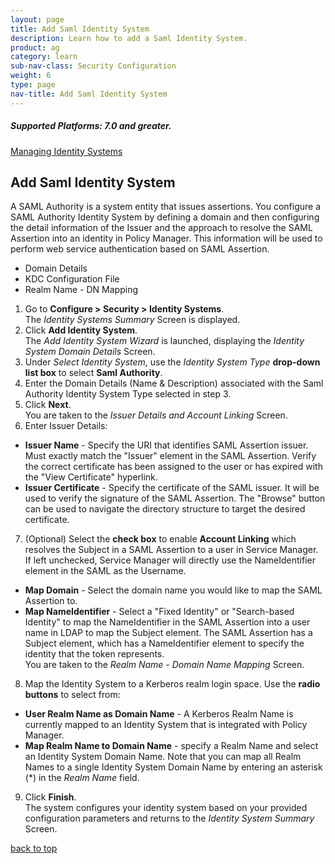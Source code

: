```yaml
---
layout: page
title: Add Saml Identity System
description: Learn how to add a Saml Identity System.
product: ag
category: learn
sub-nav-class: Security Configuration
weight:	6
type: page
nav-title: Add Saml Identity System
---
```

<h5 class="stamp">Supported Platforms: 7.0 and greater.</h5>

<a href="../managing_identity_systems.html" class="button secondary">Managing Identity Systems</a>
## Add Saml Identity System
A SAML Authority is a system entity that issues assertions. You configure a SAML Authority Identity System by defining a domain and then configuring the detail information of the Issuer and the approach to resolve the SAML Assertion into an identity in Policy Manager. This information will be used to perform web service authentication based on SAML Assertion.  

* Domain Details
* KDC Configuration File
* Realm Name - DN Mapping

1. Go to **Configure > Security > Identity Systems**.  
The *Identity Systems Summary* Screen is displayed.
2. Click **Add Identity System**.  
The *Add Identity System Wizard* is launched, displaying the *Identity System Domain Details* Screen.
3. Under *Select Identity System*, use the *Identity System Type* **drop-down list box** to select **Saml Authority**. 
4. Enter the Domain Details (Name & Description) associated with the Saml Authority Identity System Type selected in step 3.  
5. Click **Next**.  
You are taken to the *Issuer Details and Account Linking* Screen.
6. Enter Issuer Details:
  * **Issuer Name** - Specify the URI that identifies SAML Assertion issuer. Must exactly match the "Issuer" element in the SAML Assertion.  Verify the correct certificate has been assigned to the user or has expired with the "View Certificate" hyperlink.
  * **Issuer Certificate** - Specify the certificate of the SAML issuer. It will be used to verify the signature of the SAML Assertion. The "Browse" button can be used to navigate the directory structure to target the desired certificate.
7. (Optional) Select the **check box** to enable **Account Linking** which resolves the Subject in a SAML Assertion to a user in Service Manager.  If left unchecked, Service Manager will directly use the NameIdentifier element in the SAML as the Username.  
  * **Map Domain** - Select the domain name you would like to map the SAML Assertion to.
  * **Map NameIdentifier** - Select a "Fixed Identity" or "Search-based Identity" to map the NameIdentifier in the SAML Assertion into a user name in LDAP to map the Subject element. The SAML Assertion has a Subject element, which has a NameIdentifier element to specify the identity that the token represents.  
You are taken to the *Realm Name - Domain Name Mapping* Screen.
8. Map the Identity System to a Kerberos realm login space.  Use the **radio buttons** to select from:  
  * **User Realm Name as Domain Name** - A Kerberos Realm Name is currently mapped to an Identity System that is integrated with Policy Manager.
  * **Map Realm Name to Domain Name** - specify a Realm Name and select an Identity System Domain Name. Note that you can map all Realm Names to a single Identity System Domain Name by entering an asterisk (*) in the *Realm Name* field.
9. Click **Finish**.    
The system configures your identity system based on your provided configuration parameters and returns to the *Identity System Summary* Screen.


<a href="#top">back to top</a> 